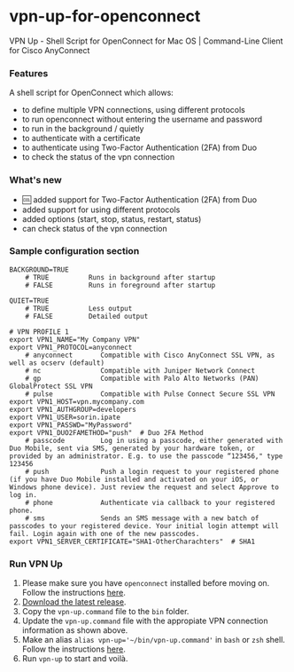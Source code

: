 # vpn-up-for-openconnect
VPN Up - Shell Script for OpenConnect for Mac OS | Command-Line Client for Cisco AnyConnect

### Features ###

A shell script for OpenConnect which allows:</br>
- to define multiple VPN connections, using different protocols</br>
- to run openconnect without entering the username and password</br>
- to run in the background / quietly</br>
- to authenticate with a certificate</br>
- to authenticate using Two-Factor Authentication (2FA) from Duo
- to check the status of the vpn connection

### What's new ###
- 🆒 added support for Two-Factor Authentication (2FA) from Duo
- added support for using different protocols</br>
- added options (start, stop, status, restart, status)</br>
- can check status of the vpn connection

### Sample configuration section ###
```
BACKGROUND=TRUE
    # TRUE          Runs in background after startup
    # FALSE         Runs in foreground after startup

QUIET=TRUE
    # TRUE          Less output
    # FALSE         Detailed output

# VPN PROFILE 1
export VPN1_NAME="My Company VPN"
export VPN1_PROTOCOL=anyconnect
    # anyconnect       Compatible with Cisco AnyConnect SSL VPN, as well as ocserv (default)
    # nc               Compatible with Juniper Network Connect
    # gp               Compatible with Palo Alto Networks (PAN) GlobalProtect SSL VPN
    # pulse            Compatible with Pulse Connect Secure SSL VPN
export VPN1_HOST=vpn.mycompany.com
export VPN1_AUTHGROUP=developers
export VPN1_USER=sorin.ipate
export VPN1_PASSWD="MyPassword"
export VPN1_DUO2FAMETHOD="push"  # Duo 2FA Method
    # passcode         Log in using a passcode, either generated with Duo Mobile, sent via SMS, generated by your hardware token, or provided by an administrator. E.g. to use the passcode “123456," type 123456
    # push             Push a login request to your registered phone (if you have Duo Mobile installed and activated on your iOS, or Windows phone device). Just review the request and select Approve to log in.
    # phone            Authenticate via callback to your registered phone.
    # sms              Sends an SMS message with a new batch of passcodes to your registered device. Your initial login attempt will fail. Login again with one of the new passcodes.
export VPN1_SERVER_CERTIFICATE="SHA1-OtherCharachters"  # SHA1

```

### Run VPN Up ###

1. Please make sure you have `openconnect` installed before moving on. Follow the instructions [here](https://formulae.brew.sh/formula/openconnect).
2. [Download the latest release](https://github.com/amindadgar/vpn-up-for-openconnect/releases/download/v1.1-alpha/vpn-up-for-openconnect-main.zip).
3. Copy the `vpn-up.command` file to the `bin` folder.
4. Update the `vpn-up.command` file with the appropiate VPN connection information as shown above.
5. Make an alias `alias vpn-up='~/bin/vpn-up.command'` in `bash` or `zsh` shell. Follow the instructions [here](https://wpbeaches.com/make-an-alias-in-bash-or-zsh-shell-in-macos-with-terminal/?__cf_chl_jschl_tk__=60015f4af93b104457efe3f2c7cd70de60ea05aa-1620807543-0-Ab8kPRiPbnWqJwPgGZ3k9zQ7t6ZrVnGiWZZGwLH1zmtS0Z2_I9_4k3484HAUDxe0WrYTgXZcYJg86SM895qayJYySOYhh0XdTBtOZwfa-KKLrgR-KJ9rvQmIas6UVdqHdedjUmCgljtFoxzGKguvu1TZ0NA_WAt8FrrfYo8aYhaXFXFVPkhvarI2mI1vWHc06ROepAwLTHfibEXn6VIiC02c0s3RD_5h_NsByw_6eWHESbqdUTnahAA-ls6lgQ7wY556EShckoVIvPGgnLWlYb4diIXOKntvTKMrPAtndHnB1oGY9RC8tZlfDlRrdnB4d6aaKgyp1uKgL77BPmmuRP9TDI3cnqGJoKc9_-Og5t5H2mOPjgo7La9F6Nja6Pn6jnyExLDsYvoASWdOG6mlYdP8IVQ9MXKJcoYphsdiZNuv4WxieW9GY7rPIdMQ0y2Rq9Rae04fi0JFl7GdQKEbC0uEY5umB5Bd9Dsc1aY6xb85).
6. Run `vpn-up` to start and voilà.

